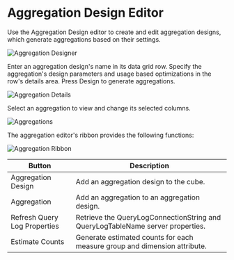 # Aggregation Design Editor

Use the Aggregation Design editor to create and edit aggregation designs, which generate aggregations based on their settings.

![Aggregation Designer](https://varigencecom.blob.core.windows.net/images-mistdocumentation-editoroverviews/Aggregation1.png)

Enter an aggregation design's name in its data grid row. Specify the aggregation's design parameters and usage based optimizations in the row's details area. Press Design to generate aggregations.

![Aggregation Details](https://varigencecom.blob.core.windows.net/images-mistdocumentation-editoroverviews/Aggregation2.png)

Select an aggregation to view and change its selected columns.

![Aggregations](https://varigencecom.blob.core.windows.net/images-mistdocumentation-editoroverviews/Aggregation3.png)

The aggregation editor's ribbon provides the following functions:

![Aggregation Ribbon](https://varigencecom.blob.core.windows.net/images-mistdocumentation-editoroverviews/Aggregation4.png)

Button | Description
--- | ---
Aggregation Design | Add an aggregation design to the cube.
Aggregation | Add an aggregation to an aggregation design.
Refresh Query Log Properties | Retrieve the QueryLogConnectionString and QueryLogTableName server properties.
Estimate Counts | Generate estimated counts for each measure group and dimension attribute.